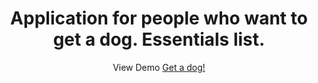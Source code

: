 
<div align="center">
<h1>Application for people who want to get a dog. Essentials list.</h1>

<p>View Demo <a href="https://get-a-dog-essentials-list.netlify.app/" target="_blank">Get a dog!</a></p>  
</div> 





















